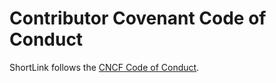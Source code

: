# Contributor Covenant Code of Conduct

ShortLink follows the [CNCF Code of Conduct](https://github.com/cncf/foundation/blob/master/code-of-conduct.md).
